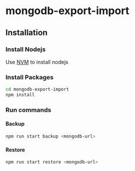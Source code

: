 # mongodb-export-import

## Installation

### Install Nodejs

Use [NVM](https://github.com/nvm-sh/nvm) to install nodejs

### Install Packages

```bash
cd mongodb-export-import
npm install
```

### Run commands

#### Backup

```bash
npm run start backup <mongodb-url>
```

#### Restore

```bash
npm run start restore <mongodb-url>
```
